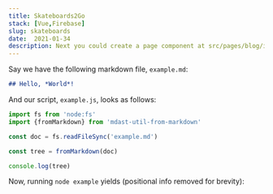 ```yaml
---
title: Skateboards2Go
stack: [Vue,Firebase]
slug: skateboards
date:  2021-01-34
description: Next you could create a page component at src/pages/blog/index.js to serve as a listing page for all your blog posts.This should get you started on some basic Markdown functionality in your Gatsby site. You can further customize the frontmatter and the component file to get desired effects!
---
```


Say we have the following markdown file, `example.md`:

```markdown
## Hello, *World*!
```

And our script, `example.js`, looks as follows:

```js
import fs from 'node:fs'
import {fromMarkdown} from 'mdast-util-from-markdown'

const doc = fs.readFileSync('example.md')

const tree = fromMarkdown(doc)

console.log(tree)
```

Now, running `node example` yields (positional info removed for brevity):

```js
